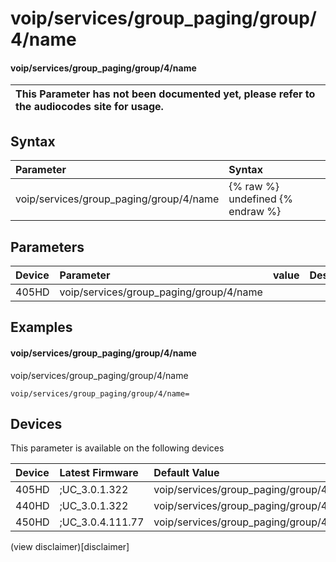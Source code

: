 ﻿---
description: voip/services/group_paging/group/4/name
search:
    keywords: ['voip','services','group_paging','group','4','name']
---

# voip/services/group_paging/group/4/name

#### voip/services/group_paging/group/4/name


| This Parameter has not been documented yet, please refer to the audiocodes site for usage.  |
| :--- |

## Syntax
| Parameter | Syntax |
| :--- | :--- |
|voip/services/group_paging/group/4/name | {% raw %} undefined {% endraw %} |

## Parameters
|Device|Parameter|value|Description|
|:---|:---|:---|:---|
| 405HD | voip/services/group_paging/group/4/name |  |  |

## Examples
#### voip/services/group_paging/group/4/name

voip/services/group_paging/group/4/name

```
voip/services/group_paging/group/4/name=
```

## Devices
This parameter is available on the following devices

| Device | Latest Firmware | Default Value |
|:---|:---|:---|
| 405HD | ;UC_3.0.1.322 | voip/services/group_paging/group/4/name= 
| 440HD | ;UC_3.0.1.322 | voip/services/group_paging/group/4/name= 
| 450HD | ;UC_3.0.4.111.77 | voip/services/group_paging/group/4/name= 

(view disclaimer)[disclaimer]
